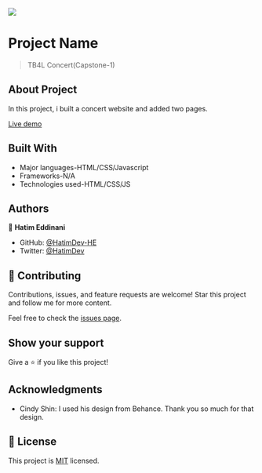 ![](https://img.shields.io/badge/Microverse-blueviolet)

# Project Name

> TB4L Concert(Capstone-1)

## About Project

In this project, i built a concert website and added two pages.

[Live demo](https://hatimdev-he.github.io/TB4L-Concert/)

## Built With

- Major languages-HTML/CSS/Javascript
- Frameworks-N/A
- Technologies used-HTML/CSS/JS

## Authors

👤 **Hatim Eddinani**

- GitHub: [@HatimDev-HE](https://github.com/githubhandle)
- Twitter: [@HatimDev](https://twitter.com/twitterhandle)

## 🤝 Contributing

Contributions, issues, and feature requests are welcome!
Star this project and follow me for more content.

Feel free to check the [issues page](../../issues/).

## Show your support

Give a ⭐️ if you like this project!

## Acknowledgments

- Cindy Shin: I used his design from Behance. Thank you so much for that design.

## 📝 License

This project is [MIT](./MIT.md) licensed.

